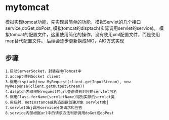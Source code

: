 # mytomcat
模拟实现tomcat功能，先实现最简单的功能，模拟Servlet的几个接口service,doGet,doPost,
模拟tomcat的disptach(实际调用servlet的service)。
模拟tomcat的配置文件，这里使用简化的操作，没有使用xml配置文件，而是使用map替代配置文件。
后续会逐步更新换成NIO，AIO方式实现

## 步骤
```text
1.启动ServerSocket，封装在MyTomcat中
2.accept得到Socket client
3.调用disptach(new MyRequest(client.getInputStream), new MyResponse(client.getOutputStream))
4.disptch内部根据request的url查询得到对应的servlet包名
5.调用Class.forName(servletName)得到实际的servlet类
6.用反射，netInstance或构造函数创建对象 servletObj
7.servletObj调用service分发请求和应答
8.service内部根据url中的请求方法判断调用doGet或doPost

```